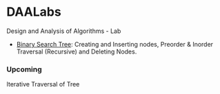 # DAALabs
Design and Analysis of Algorithms - Lab

* [Binary Search Tree](/bst.c): Creating and Inserting nodes, Preorder & Inorder Traversal (Recursive) and Deleting Nodes.

### Upcoming
Iterative Traversal of Tree
